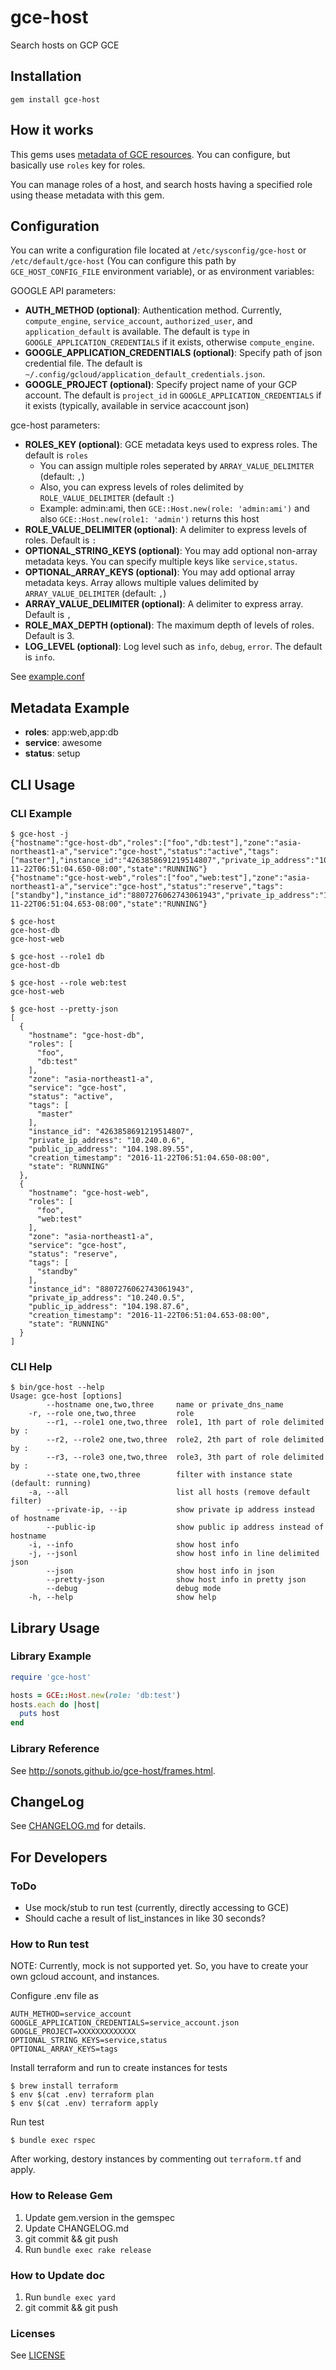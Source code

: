 # gce-host

Search hosts on GCP GCE

## Installation

```
gem install gce-host
```

## How it works

This gems uses [metadata of GCE resources](https://cloud.google.com/compute/docs/storing-retrieving-metadata).
You can configure, but basically use `roles` key for roles.

You can manage roles of a host, and search hosts having a specified role using thease metadata with this gem.

## Configuration

You can write a configuration file located at `/etc/sysconfig/gce-host` or `/etc/default/gce-host` (You can configure this path by `GCE_HOST_CONFIG_FILE` environment variable), or as environment variables:

GOOGLE API parameters:

* **AUTH_METHOD (optional)**: Authentication method. Currently, `compute_engine`, `service_account`, `authorized_user`, and `application_default` is available. The default is `type` in `GOOGLE_APPLICATION_CREDENTIALS` if it exists, otherwise `compute_engine`.
* **GOOGLE_APPLICATION_CREDENTIALS (optional)**: Specify path of json credential file. The default is `~/.config/gcloud/application_default_credentials.json`.
* **GOOGLE_PROJECT (optional)**: Specify project name of your GCP account. The default is `project_id` in `GOOGLE_APPLICATION_CREDENTIALS` if it exists (typically, available in service acaccount json)

gce-host parameters:

* **ROLES_KEY (optional)**: GCE metadata keys used to express roles. The default is `roles`
  * You can assign multiple roles seperated by `ARRAY_VALUE_DELIMITER` (default: `,`)
  * Also, you can express levels of roles delimited by `ROLE_VALUE_DELIMITER` (default `:`)
  * Example: admin:ami, then `GCE::Host.new(role: 'admin:ami')` and also `GCE::Host.new(role1: 'admin')` returns this host
* **ROLE_VALUE_DELIMITER (optional)**: A delimiter to express levels of roles. Default is `:`
* **OPTIONAL_STRING_KEYS (optional)**: You may add optional non-array metadata keys. You can specify multiple keys like `service,status`. 
* **OPTIONAL_ARRAY_KEYS (optional)**: You may add optional array metadata keys. Array allows multiple values delimited by `ARRAY_VALUE_DELIMITER` (default: `,`)
* **ARRAY_VALUE_DELIMITER (optional)**: A delimiter to express array. Default is `,`
* **ROLE_MAX_DEPTH (optional)**: The maximum depth of levels of roles. Default is 3.
* **LOG_LEVEL (optional)**: Log level such as `info`, `debug`, `error`. The default is `info`. 

See [example.conf](./example/example.conf)

## Metadata Example

* **roles**: app:web,app:db
* **service**: awesome
* **status**: setup

## CLI Usage

### CLI Example

```
$ gce-host -j
{"hostname":"gce-host-db","roles":["foo","db:test"],"zone":"asia-northeast1-a","service":"gce-host","status":"active","tags":["master"],"instance_id":"4263858691219514807","private_ip_address":"10.240.0.6","public_ip_address":"104.198.89.55","creation_timestamp":"2016-11-22T06:51:04.650-08:00","state":"RUNNING"}
{"hostname":"gce-host-web","roles":["foo","web:test"],"zone":"asia-northeast1-a","service":"gce-host","status":"reserve","tags":["standby"],"instance_id":"8807276062743061943","private_ip_address":"10.240.0.5","public_ip_address":"104.198.87.6","creation_timestamp":"2016-11-22T06:51:04.653-08:00","state":"RUNNING"}
```

```
$ gce-host
gce-host-db
gce-host-web
```

```
$ gce-host --role1 db
gce-host-db
```

```
$ gce-host --role web:test
gce-host-web
```

```
$ gce-host --pretty-json
[
  {
    "hostname": "gce-host-db",
    "roles": [
      "foo",
      "db:test"
    ],
    "zone": "asia-northeast1-a",
    "service": "gce-host",
    "status": "active",
    "tags": [
      "master"
    ],
    "instance_id": "4263858691219514807",
    "private_ip_address": "10.240.0.6",
    "public_ip_address": "104.198.89.55",
    "creation_timestamp": "2016-11-22T06:51:04.650-08:00",
    "state": "RUNNING"
  },
  {
    "hostname": "gce-host-web",
    "roles": [
      "foo",
      "web:test"
    ],
    "zone": "asia-northeast1-a",
    "service": "gce-host",
    "status": "reserve",
    "tags": [
      "standby"
    ],
    "instance_id": "8807276062743061943",
    "private_ip_address": "10.240.0.5",
    "public_ip_address": "104.198.87.6",
    "creation_timestamp": "2016-11-22T06:51:04.653-08:00",
    "state": "RUNNING"
  }
]
```

### CLI Help

```
$ bin/gce-host --help
Usage: gce-host [options]
        --hostname one,two,three     name or private_dns_name
    -r, --role one,two,three         role
        --r1, --role1 one,two,three  role1, 1th part of role delimited by :
        --r2, --role2 one,two,three  role2, 2th part of role delimited by :
        --r3, --role3 one,two,three  role3, 3th part of role delimited by :
        --state one,two,three        filter with instance state (default: running)
    -a, --all                        list all hosts (remove default filter)
        --private-ip, --ip           show private ip address instead of hostname
        --public-ip                  show public ip address instead of hostname
    -i, --info                       show host info
    -j, --jsonl                      show host info in line delimited json
        --json                       show host info in json
        --pretty-json                show host info in pretty json
        --debug                      debug mode
    -h, --help                       show help
```

## Library Usage

### Library Example

```ruby
require 'gce-host'

hosts = GCE::Host.new(role: 'db:test')
hosts.each do |host|
  puts host
end
```

### Library Reference

See http://sonots.github.io/gce-host/frames.html.

## ChangeLog

See [CHANGELOG.md](CHANGELOG.md) for details.

## For Developers

### ToDo

* Use mock/stub to run test (currently, directly accessing to GCE)
* Should cache a result of list_instances in like 30 seconds?

### How to Run test

NOTE: Currently, mock is not supported yet. So, you have to create your own gcloud account, and instances.

Configure .env file as

```
AUTH_METHOD=service_account
GOOGLE_APPLICATION_CREDENTIALS=service_account.json
GOOGLE_PROJECT=XXXXXXXXXXXXX
OPTIONAL_STRING_KEYS=service,status
OPTIONAL_ARRAY_KEYS=tags
```

Install terraform and run to create instances for tests

```
$ brew install terraform
$ env $(cat .env) terraform plan
$ env $(cat .env) terraform apply
```

Run test

```
$ bundle exec rspec
```

After working, destory instances by commenting out `terraform.tf` and apply.

### How to Release Gem

1. Update gem.version in the gemspec
2. Update CHANGELOG.md
3. git commit && git push
4. Run `bundle exec rake release`

### How to Update doc

1. Run `bundle exec yard`
2. git commit && git push

### Licenses

See [LICENSE](LICENSE)

